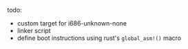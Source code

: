 todo:  
  - custom target for i686-unknown-none
  - linker script
  - define boot instructions using rust's `global_asm!()` macro
